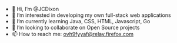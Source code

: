 - 👋 Hi, I’m @JCDixon
- 👀 I’m interested in developing my own full-stack web applications
- 🌱 I’m currently learning Java, CSS, HTML, Javascript, Go
- 💞️ I’m looking to collaborate on Open Source projects 
- 📫 How to reach me: ovh9fyyaf@relay.firefox.com

<!---
JCDixon/JCDixon is a ✨ special ✨ repository because its `README.md` (this file) appears on your GitHub profile.
You can click the Preview link to take a look at your changes.
--->
